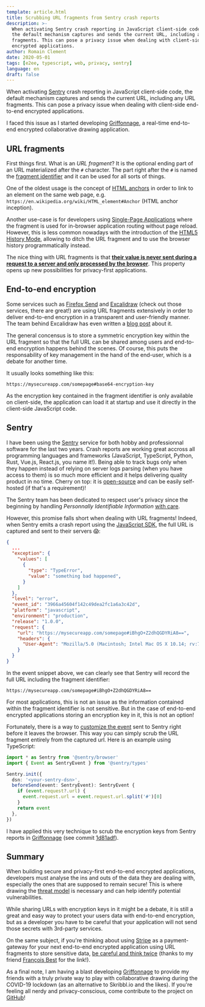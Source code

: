 ```yaml
---
template: article.html
title: Scrubbing URL fragments from Sentry crash reports
description: >-
  When activating Sentry crash reporting in JavaScript client-side code,
  the default mechanism captures and sends the current URL, including any URL
  fragments. This can pose a privacy issue when dealing with client-side end-to-end
  encrypted applications.
author: Romain Clement
date: 2020-05-01
tags: [e2ee, typescript, web, privacy, sentry]
language: en
draft: false
---
```


When activating [Sentry][sentry] crash reporting in JavaScript client-side code,
the default mechanism captures and sends the current URL, including any URL
fragments. This can pose a privacy issue when dealing with client-side end-to-end
encrypted applications.

I faced this issue as I started developing [Griffonnage][griffonnage], a real-time
end-to-end encrypted collaborative drawing application.

## URL fragments

First things first. What is an _URL fragment_? It is the optional ending part
of an URL materialized after the `#` character. The part right after the `#` is
named the [fragment identifier][wikipedia-fragment] and it can be used for
all sorts of things.

One of the oldest usage is the concept of [HTML anchors][html-anchor] in order
to link to an element on the same web page, e.g.
`https://en.wikipedia.org/wiki/HTML_element#Anchor` (HTML anchor inception).

Another use-case is for developers using [Single-Page Applications][wikipedia-spa]
where the fragment is used for in-browser application routing without page reload.
However, this is less common nowadays with the introduction of the
[HTML5 History Mode][html-history], allowing to ditch the URL fragment and to use
the browser history programmatically instead.

The nice thing with URL fragments is that [**their value is never sent during a
request to a server and only processed by the browser**][html-fragment].
This property opens up new possibilities for privacy-first applications.

## End-to-end encryption

Some services such as [Firefox Send][firefox-send] and [Excalidraw][excalidraw]
(check out those services, there are great!) are using URL fragments extensively
in order to deliver end-to-end encryption in a transparent and user-friendly manner.
The team behind Excalidraw has even written a [blog post][excalidraw-blog] about it.

The general concensus is to store a symmetric encryption key within the URL
fragment so that the full URL can be shared among users and end-to-end encryption
happens behind the scenes. Of course, this puts the responsability of key management
in the hand of the end-user, which is a debate for another time.

It usually looks something like this:

`https://mysecureapp.com/somepage#base64-encryption-key`

As the encryption key contained in the fragment identifier is only available on
client-side, the application can load it at startup and use it directly in the
client-side JavaScript code.

## Sentry

I have been using the [Sentry][sentry] service for both hobby and professionnal
software for the last two years. Crash reports are working great accross all
programming languages and frameworks (JavaScript, TypeScript, Python, Rust, Vue.js,
React.js, you name it!). Being able to track bugs only when they happen instead of
relying on server logs parsing (when you have access to them) is so much more
efficient and it helps delivering quality product in no time. Cherry on top: it is
[open-source][sentry-oss] and can be easily self-hosted (if that's a requirement)!

The Sentry team has been dedicated to respect user's privacy since the beginning
by handling _Personnally Identifiable Information_ [with care][sentry-sensitive].

However, this promise falls short when dealing with URL fragments!
Indeed, when Sentry emits a crash report using the [JavaScript SDK][sentry-js],
the full URL is captured and sent to their servers 😱:

```json
{
  ...
  "exception": {
    "values": [
      {
        "type": "TypeError",
        "value": "something bad happened",
      }
    ]
  },
  "level": "error",
  "event_id": "3966a45604f142c49dea2fc1a6a3c42d",
  "platform": "javascript",
  "environment": "production",
  "release": "1.0.0",
  "request": {
    "url": "https://mysecureapp.com/somepage#iBhgO+Z2dhQGDYRiA8==",
    "headers": {
      "User-Agent": "Mozilla/5.0 (Macintosh; Intel Mac OS X 10.14; rv:75.0) Gecko/20100101 Firefox/75.0"
    }
  }
}
```

In the event snippet above, we can clearly see that Sentry will record the full
URL including the fragment identifier:

`https://mysecureapp.com/somepage#iBhgO+Z2dhQGDYRiA8==`

For most applications, this is not an issue as the information contained within
the fragment identifier is not sensitive. But in the case of end-to-end encrypted
applications storing an encryption key in it, this is not an option!

Fortunately, there is a way to [customize the event][sentry-custom] sent to Sentry
right before it leaves the browser. This way you can simply scrub the URL fragment
entirely from the captured url. Here is an example using TypeScript:

```ts
import * as Sentry from '@sentry/browser'
import { Event as SentryEvent } from '@sentry/types'

Sentry.init({
  dsn: '<your-sentry-dsn>',
  beforeSend(event: SentryEvent): SentryEvent {
    if (event.request?.url) {
      event.request.url = event.request.url.split('#')[0]
    }
    return event
  },
})
```

I have applied this very technique to scrub the encryption keys from Sentry reports
in [Griffonnage][griffonnage-github] (see commit [1d81adf][griffonnage-commit]).

## Summary

When building secure and privacy-first end-to-end encrypted applications,
developers must analyse the ins and outs of the data they are dealing with,
especially the ones that are supposed to remain secure! This is where drawing
the [threat model][wikipedia-threat-model] is necessary and can help identify
potential vulnerabilities.

While sharing URLs with encryption keys in it might be a debate, it is still a
great and easy way to protect your users data with end-to-end encryption, but
as a developer you have to be careful that your application will not send those
secrets with 3rd-party services.

On the same subject, if you're thinking about using [Stripe][stripe] as a
payment-gateway for your next end-to-end encrypted application using URL fragments
to store sensitive data, [be careful and think twice][stripe-url-collection] (thanks
to my friend [François Best][francois-best] for the link!).

As a final note, I am having a blast developing [Griffonnage][griffonnage] to
provide my friends with a truly private way to play with collaborative drawing
during the COVID-19 lockdown (as an alternative to Skribbl.io and the likes).
If you're feeling all nerdy and privacy-conscious, come contribute to the project
on [GitHub][griffonnage-github]!

[griffonnage]: https://griffonnage.now.sh 'Griffonnage'
[griffonnage-github]: https://github.com/griffonnage/griffonnage 'Griffonnage GitHub'
[griffonnage-commit]: https://github.com/griffonnage/griffonnage/commit/1d81adf27d77ec41244179d7616ae993e02a763c 'Griffonnage Commit #1d81adf27d'
[wikipedia-fragment]: https://en.wikipedia.org/wiki/Fragment_identifier 'Wikipedia - Fragment Identifier'
[wikipedia-spa]: https://en.wikipedia.org/wiki/Single-page_application 'Wikipedia - Single Page Application'
[wikipedia-threat-model]: https://en.wikipedia.org/wiki/Threat_model 'Wikipedia - Threat Model'
[html-anchor]: https://developer.mozilla.org/en-US/docs/Web/HTML/Element/a#Linking_to_an_element_on_the_same_page 'MDN - Anchor'
[html-history]: https://developer.mozilla.org/en-US/docs/Web/API/History 'MDN - History'
[html-fragment]: https://www.w3.org/TR/webarch/#media-type-fragid 'MDN - Fragment'
[firefox-send]: https://send.firefox.com 'Firefox Send'
[excalidraw]: https://excalidraw.com 'Excalidraw'
[excalidraw-blog]: https://blog.excalidraw.com/end-to-end-encryption/ 'Excalidraw Blog'
[sentry]: https://sentry.io 'Sentry'
[sentry-oss]: https://sentry.io/_/open-source/ 'Sentry Open-Source'
[sentry-js]: https://docs.sentry.io/platforms/javascript/ 'Sentry JS SDK'
[sentry-sensitive]: https://docs.sentry.io/data-management/sensitive-data/ 'Sentry Sensitive Data'
[sentry-custom]: https://docs.sentry.io/data-management/sensitive-data/#custom-event-processing-in-the-sdk 'Sentry Sensitive Data'
[stripe]: https://stripe.com 'Stripe'
[stripe-url-collection]: https://mtlynch.io/stripe-update/#disclose-url-collection-more-explicitly 'Stripe URL Collection'
[francois-best]: https://francoisbest.com 'François Best'
